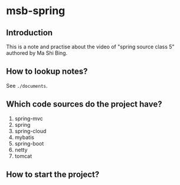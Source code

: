 # msb-spring
## Introduction
This is a note and practise about the video of "spring source class 5" authored by  Ma Shi Bing.
## How to lookup notes?
See `./documents`.
## Which code sources do the project have?
1. spring-mvc
1. spring
1. spring-cloud
1. mybatis
1. spring-boot
1. netty
1. tomcat
## How to start the project?
